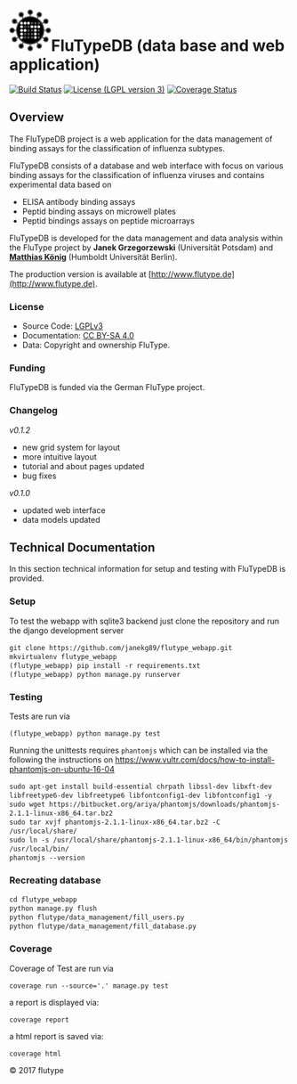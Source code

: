 <h1><img alt="flutype logo" src="./docs/logo/flutype-logo-v3.png" height="75"/>FluTypeDB (data base and web application)
</h1>

[![Build Status](https://travis-ci.org/janekg89/flutype_webapp.svg?branch=develop)](https://travis-ci.org/janekg89/flutype_webapp)
[![License (LGPL version 3)](https://img.shields.io/badge/license-LGPLv3.0-blue.svg?style=flat-square)](http://opensource.org/licenses/LGPL-3.0)
[![Coverage Status](https://coveralls.io/repos/github/janekg89/flutype_webapp/badge.svg?branch=develop)](https://coveralls.io/github/janekg89/flutype_webapp?branch=develop)
## Overview

The FluTypeDB project is a web application for the data management of binding assays 
for the classification of influenza subtypes.
 
FluTypeDB consists of a database and web interface with focus on various binding assays 
for the classification of influenza viruses and contains experimental data based on

* ELISA antibody binding assays
* Peptid binding assays on microwell plates
* Peptid bindings assays on peptide microarrays

FluTypeDB is developed for the data management and data analysis within the FluType project
by <b>Janek Grzegorzewski</b> (Universität Potsdam) and
<b><a href="https://livermetabolism.com" target="_blank">Matthias König</a></b> (Humboldt Universität Berlin).

The production version is available at
[http://www.flutype.de](http://www.flutype.de).


### License
* Source Code: [LGPLv3](http://opensource.org/licenses/LGPL-3.0)
* Documentation: [CC BY-SA 4.0](http://creativecommons.org/licenses/by-sa/4.0/)
* Data: Copyright and ownership FluType.

### Funding
FluTypeDB is funded via the German FluType project.

### Changelog
*v0.1.2*

- new grid system for layout
- more intuitive layout
- tutorial and about pages updated
- bug fixes

*v0.1.0*

- updated web interface
- data models updated





## Technical Documentation
In this section technical information for setup and testing with FluTypeDB is provided.

### Setup
To test the webapp with sqlite3 backend just clone the repository
and run the django development server
```
git clone https://github.com/janekg89/flutype_webapp.git
mkvirtualenv flutype_webapp
(flutype_webapp) pip install -r requirements.txt
(flutype_webapp) python manage.py runserver
```

### Testing
Tests are run via
```
(flutype_webapp) python manage.py test
```

Running the unittests requires `phantomjs` which can be installed via the
following the instructions on
https://www.vultr.com/docs/how-to-install-phantomjs-on-ubuntu-16-04
```
sudo apt-get install build-essential chrpath libssl-dev libxft-dev libfreetype6-dev libfreetype6 libfontconfig1-dev libfontconfig1 -y
sudo wget https://bitbucket.org/ariya/phantomjs/downloads/phantomjs-2.1.1-linux-x86_64.tar.bz2
sudo tar xvjf phantomjs-2.1.1-linux-x86_64.tar.bz2 -C /usr/local/share/
sudo ln -s /usr/local/share/phantomjs-2.1.1-linux-x86_64/bin/phantomjs /usr/local/bin/
phantomjs --version
```

### Recreating database
```
cd flutype_webapp
python manage.py flush
python flutype/data_management/fill_users.py
python flutype/data_management/fill_database.py
```

### Coverage

Coverage of Test are run via
```
coverage run --source='.' manage.py test
```
a report is displayed via:
```
coverage report
```
a html report is saved via:
```
coverage html
```

&copy; 2017 flutype